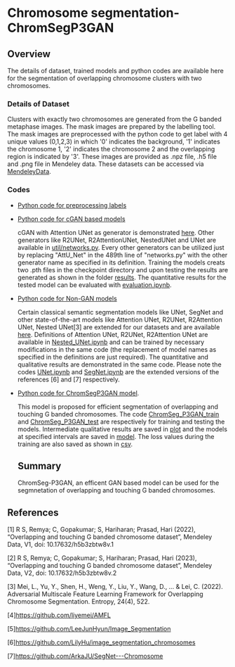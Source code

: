 # Chromosome segmentation-ChromSegP3GAN
## Overview
The details of dataset, trained models and python codes are available here for the segmentation of overlapping chromosome clusters with two chromosomes.
### Details of Dataset
Clusters with exactly two chromosomes are generated from the G banded metaphase images. The mask images are prepared by the labelling tool. The mask images are preprocessed with the python code to get label with 4 unique values (0,1,2,3) in which '0' indicates the background, '1' indicates the chromosome 1, '2' indicates the chromosome 2 and the overlapping region is indicated by '3'.
These images are provided as .npz file, .h5 file and .png file in Mendeley data. These datasets can be accessed via  [MendeleyData](https://data.mendeley.com/drafts/h5b3zbtw8v).

### Codes
- [Python code for preprocessing labels](https://github.com/remyaji/chromosome_segmentation-ChromSegP3GAN/blob/main/preprocess_mask.ipynb)
- [Python code for cGAN based models](https://github.com/remyaji/chromosome_segmentation-ChromSegP3GAN/tree/main/cGAN%20models) 
 
    cGAN with Attention UNet as generator is demonstrated [here](https://github.com/remyaji/chromosome_segmentation-ChromSegP3GAN/tree/main/cGAN%20models). Other generators like R2UNet, R2AttentionUNet, NestedUNet and UNet are available in [util/networks.py](https://github.com/remyaji/chromosome_segmentation-ChromSegP3GAN/blob/main/cGAN%20models/util/networks.py). Every other generators can be utilized just by replacing "AttU_Net" in the 489th line of "networks.py" with the other generator name as specified in its definition.   Training the models creats two .pth files in the checkpoint directory and upon testing the results are generated as shown in the folder [results](https://github.com/remyaji/chromosome_segmentation-ChromSegP3GAN/tree/main/cGAN%20models/results). The quantitative results for  the tested model can be evaluated with [evaluation.ipynb](https://github.com/remyaji/chromosome_segmentation-ChromSegP3GAN/blob/main/cGAN%20models/evaluation.ipynb).
    
- [Python code for Non-GAN models](https://github.com/remyaji/chromosome_segmentation-ChromSegP3GAN/tree/main/SegmentationModels(Non-GAN))

  Certain classical semantic segmentation models like UNet, SegNet and other state-of-the-art models like Attention UNet, R2UNet, R2Attention UNet, Nested UNet[3] are extended for our datasets and are available [here](https://github.com/remyaji/chromosome_segmentation-ChromSegP3GAN/tree/main/SegmentationModels(Non-GAN)). Definitions of Attention UNet, R2UNet, R2Attention UNet  are available in [Nested_UNet.ipynb](https://github.com/remyaji/chromosome_segmentation-ChromSegP3GAN/blob/main/SegmentationModels(Non-GAN)/Nested_UNet.ipynb) and can be trained by necessary modifications in the same code (the replacement of model names as specified in the definitions are just required). The quantitative and qualitative results are demonstrated in the same code. Please note the codes [UNet.ipynb](https://github.com/remyaji/chromosome_segmentation-ChromSegP3GAN/blob/main/SegmentationModels(Non-GAN)/UNet.ipynb) and [SegNet.ipynb](https://github.com/remyaji/chromosome_segmentation-ChromSegP3GAN/blob/main/SegmentationModels(Non-GAN)/SegNet.ipynb) are the extended versions of the references [6] and [7] respectively. 
  
- [Python code for ChromSegP3GAN model](https://github.com/remyaji/chromosome_segmentation-ChromSegP3GAN/tree/main/ChromSegP3GAN). 

   This model is proposed for efficient segmentation of overlapping and touching G banded chromosomes. The code [ChromSeg_P3GAN_train]() and [ChromSeg_P3GAN_test]() are respectively for training and testing the models. Intermediate qualitative results are saved in [plot](https://github.com/remyaji/chromosome_segmentation-ChromSegP3GAN/tree/main/ChromSegP3GAN/plot) and the models at specified intervals are saved in [model](https://github.com/remyaji/chromosome_segmentation-ChromSegP3GAN/tree/main/ChromSegP3GAN/model). The loss values during the training are also saved as shown in [csv](https://github.com/remyaji/chromosome_segmentation-ChromSegP3GAN/tree/main/ChromSegP3GAN/csv). 
   
  ## Summary 
   
    ChromSeg-P3GAN, an efficent GAN based model can be used for the segmnetation of overlapping and touching G banded chromosomes. 
    
    
## References
<a id="1">[1]</a> R S, Remya; C, Gopakumar; S, Hariharan; Prasad, Hari (2022), “Overlapping and touching G banded chromosome dataset”, Mendeley Data, V1, doi: 10.17632/h5b3zbtw8v.1

<a id="2">[2]</a> R S, Remya; C, Gopakumar; S, Hariharan; Prasad, Hari (2023), “Overlapping and touching G banded chromosome dataset”, Mendeley Data, V2, doi: 10.17632/h5b3zbtw8v.2

<a id="3">[3]</a> Mei, L., Yu, Y., Shen, H., Weng, Y., Liu, Y., Wang, D., ... & Lei, C. (2022). Adversarial Multiscale Feature Learning Framework for Overlapping Chromosome Segmentation. Entropy, 24(4), 522.

<a id="4">[4]</a>https://github.com/liyemei/AMFL

<a id="5">[5]</a>https://github.com/LeeJunHyun/Image_Segmentation

<a id="6">[6]</a>https://github.com/LilyHu/image_segmentation_chromosomes

<a id="7">[7]</a>https://github.com/ArkaJU/SegNet---Chromosome

